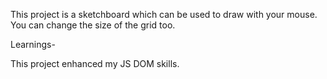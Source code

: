 This project is a sketchboard which can be used to draw with your mouse. You can change the size of the grid too.

Learnings-

This project enhanced my JS DOM skills.